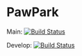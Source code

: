 # PawPark

Main: [![Build Status](https://app.travis-ci.com/gcivil-nyu-org/team4-wed-spring25.svg?token=TyrWCdBHeniGYnN7uWs7&branch=main)](https://app.travis-ci.com/gcivil-nyu-org/team4-wed-spring25)

Develop: [![Build Status](https://app.travis-ci.com/gcivil-nyu-org/team4-wed-spring25.svg?token=TyrWCdBHeniGYnN7uWs7&branch=develop)](https://app.travis-ci.com/gcivil-nyu-org/team4-wed-spring25)
